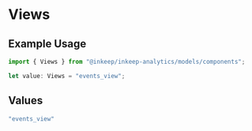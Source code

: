 # Views

## Example Usage

```typescript
import { Views } from "@inkeep/inkeep-analytics/models/components";

let value: Views = "events_view";
```

## Values

```typescript
"events_view"
```